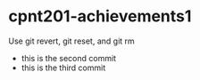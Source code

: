 # cpnt201-achievements1
Use git revert, git reset, and git rm

- this is the second commit
- this is the third commit
